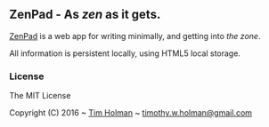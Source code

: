 ## ZenPad - As _zen_ as it gets.

[ZenPad](http://zenpad.now.sh) is a web app for writing minimally, and getting into _the zone_.

All information is persistent locally, using HTML5 local storage.

### License

The MIT License

Copyright (C) 2016 ~ [Tim Holman](http://tholman.com) ~ timothy.w.holman@gmail.com
